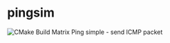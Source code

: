 # pingsim
![CMake Build Matrix](https://github.com/hexanaft/pingsim/workflows/CMake%20Build%20Matrix/badge.svg)
Ping simple - send ICMP packet
